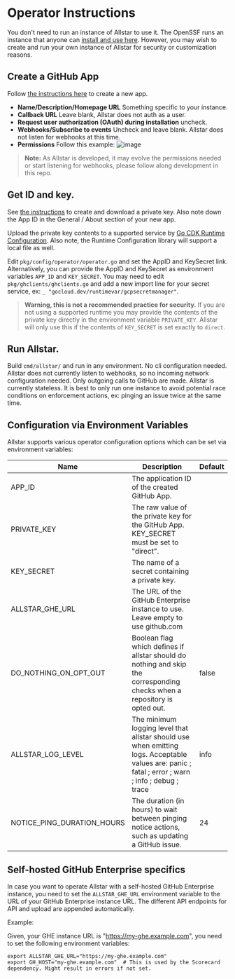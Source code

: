 # Operator Instructions

You don't need to run an instance of Allstar to use it. The OpenSSF runs an
instance that anyone can [install and use
here](https://github.com/apps/allstar-app). However, you may wish to create and
run your own instance of Allstar for security or customization reasons.

## Create a GitHub App

Follow [the instructions
here](https://docs.github.com/en/developers/apps/building-github-apps/creating-a-github-app)
to create a new app.

* **Name/Description/Homepage URL** Something specific to your instance.
* **Callback URL** Leave blank, Allstar does not auth as a user.
* **Request user authorization (OAuth) during installation** uncheck.
* **Webhooks/Subscribe to events** Uncheck and leave blank. Allstar does not
  listen for webhooks at this time.
* **Permissions** Follow this example: ![image](https://user-images.githubusercontent.com/771387/121067612-1bbc5200-c780-11eb-9bd3-214dfe808bf7.png)


> **Note:** As Allstar is developed, it may evolve the permissions needed or start
> listening for webhooks, please follow along development in this repo.

## Get ID and key.

See [the
instructions](https://docs.github.com/en/developers/apps/building-github-apps/authenticating-with-github-apps)
to create and download a private key. Also note down the App ID in the General /
About section of your new app.

Upload the private key contents to a supported service by [Go CDK Runtime
Configuration](https://gocloud.dev/howto/runtimevar/). Also note, the Runtime
Configuration library will support a local file as well.

Edit `pkg/config/operator/operator.go` and set the AppID and KeySecret
link. Alternatively, you can provide the AppID and KeySecret as environment
variables `APP_ID` and `KEY_SECRET`. You may need to edit
`pkg/ghclients/ghclients.go` and add a new import line for your secret service,
ex: `_ "gocloud.dev/runtimevar/gcpsecretmanager"`.

> **Warning, this is not a recommended practice for security.** If you are
  not using a supported runtime you may provide the contents of the private key
  directly in the environment variable `PRIVATE_KEY`. Allstar will only use this
  if the contents of `KEY_SECRET` is set exactly to `direct`.

## Run Allstar.

Build `cmd/allstar/` and run in any environment. No cli configuration
needed. Allstar does not currently listen to webhooks, so no incoming network
configuration needed. Only outgoing calls to GitHub are made. Allstar is
currently stateless. It is best to only run one instance to avoid potential race
conditions on enforcement actions, ex: pinging an issue twice at the same time.

## Configuration via Environment Variables

Allstar supports various operator configuration options which can be set via environment variables:

| Name                       | Description                                                                                                                                      | Default |
|----------------------------|--------------------------------------------------------------------------------------------------------------------------------------------------|---------|
| APP_ID                     | The application ID of the created GitHub App.                                                                                                    ||
| PRIVATE_KEY                | The raw value of the private key for the GitHub App. KEY_SECRET must be set to "direct".                                                         ||
| KEY_SECRET                 | The name of a secret containing a private key.                                                                                                   ||
| ALLSTAR_GHE_URL            | The URL of the GitHub Enterprise instance to use. Leave empty to use github.com                                                                  ||
| DO_NOTHING_ON_OPT_OUT      | Boolean flag which defines if allstar should do nothing and skip the corresponding checks when a repository is opted out.                        | false   |
| ALLSTAR_LOG_LEVEL          | The minimum logging level that allstar should use when emitting logs. Acceptable values are: panic ; fatal ; error ; warn ; info ; debug ; trace | info    |
| NOTICE_PING_DURATION_HOURS | The duration (in hours) to wait between pinging notice actions, such as updating a GitHub issue.                                                 | 24      |

## Self-hosted GitHub Enterprise specifics

In case you want to operate Allstar with a self-hosted GitHub Enterprise instance, you need to set the `ALLSTAR_GHE_URL` environment variable to the URL of your GitHub Enterprise instance URL.
The different API endpoints for API and upload are appended automatically.

Example:

Given, your GHE instance URL is "https://my-ghe.example.com", you need to set the following environment variables:

```shell
export ALLSTAR_GHE_URL="https://my-ghe.example.com"
export GH_HOST="my-ghe.example.com"  # This is used by the Scorecard dependency. Might result in errors if not set.
```
